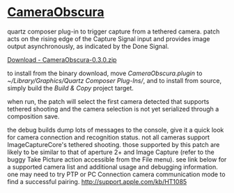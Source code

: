 [CameraObscura](http://github.com/jpld/CameraObscura/)
=============
quartz composer plug-in to trigger capture from a tethered camera. patch acts on the rising edge of the Capture Signal input and provides image output asynchronously, as indicated by the Done Signal.

[Download - CameraObscura-0.3.0.zip](http://cloud.github.com/downloads/jpld/CameraObscura/CameraObscura-0.3.0.zip)

to install from the binary download, move _CameraObscura.plugin_ to _~/Library/Graphics/Quartz Composer Plug-Ins/_, and to install from source, simply build the _Build & Copy_ project target.

when run, the patch will select the first camera detected that supports tethered shooting and the camera selection is not yet serialized through a composition save.

the debug builds dump lots of messages to the console, give it a quick look for camera connection and recognition status. not all cameras support ImageCaptureCore's tethered shooting. those supported by this patch are likely to be similar to that of aperture 2+ and Image Capture (refer to the buggy Take Picture action accessible from the File menu). see link below for a supported camera list and additional usage and debugging information. one may need to try PTP or PC Connection camera communication mode to find a successful pairing.
<http://support.apple.com/kb/HT1085>
